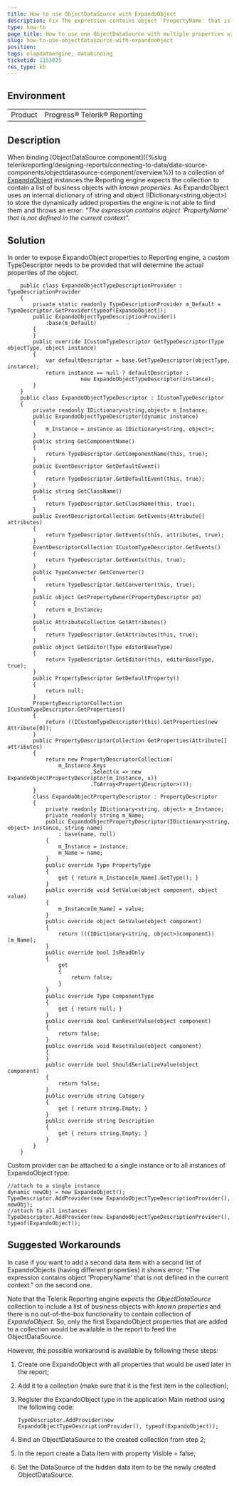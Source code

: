 ```yaml
---
title: How to use ObjectDataSource with ExpandoObject
description: Fix The expression contains object 'PropertyName' that is not defined in the current context error when using ObjectDataSource with ExpandoObject
type: how-to
page_title: How to use one ObjectDataSource with multiple properties with ExpandoObject
slug: how-to-use-objectdatasource-with-expandoobject
position: 
tags: olapdataengine, databinding
ticketid: 1153025
res_type: kb
---
```


## Environment
<table>
	<tr>
		<td>Product</td>
		<td>Progress® Telerik® Reporting</td>
	</tr>
</table>


## Description
When binding [ObjectDataSource component]({%slug telerikreporting/designing-reports/connecting-to-data/data-source-components/objectdatasource-component/overview%}) to a collection of [ExpandoObject](https://msdn.microsoft.com/en-us/library/system.dynamic.expandoobject(v=vs.110).aspx) instances the Reporting engine expects the collection to contain a list of business objects with *known properties*.
As ExpandoObject uses an internal dictionary of string and object (IDictionary<string,object>) to store the dynamically added properties the engine is not able to find them and throws an error:
*"The expression contains object 'PropertyName' that is not defined in the current context".*

## Solution
In order to expose ExpandoObject properties to Reporting engine, a custom TypeDescriptor needs to be provided that will determine the actual properties of the object.

```CSharp
	public class ExpandoObjectTypeDescriptionProvider : TypeDescriptionProvider
    {
        private static readonly TypeDescriptionProvider m_Default = TypeDescriptor.GetProvider(typeof(ExpandoObject));
        public ExpandoObjectTypeDescriptionProvider()
            :base(m_Default)
        {
        }
        public override ICustomTypeDescriptor GetTypeDescriptor(Type objectType, object instance)
        {
            var defaultDescriptor = base.GetTypeDescriptor(objectType, instance);
            return instance == null ? defaultDescriptor :
                       new ExpandoObjectTypeDescriptor(instance);
        }
    }
	public class ExpandoObjectTypeDescriptor : ICustomTypeDescriptor
    {
        private readonly IDictionary<string,object> m_Instance;
        public ExpandoObjectTypeDescriptor(dynamic instance)
        {
            m_Instance = instance as IDictionary<string, object>;
        }
        public string GetComponentName()
        {
            return TypeDescriptor.GetComponentName(this, true);
        }
        public EventDescriptor GetDefaultEvent()
        {
            return TypeDescriptor.GetDefaultEvent(this, true);
        }
        public string GetClassName()
        {
            return TypeDescriptor.GetClassName(this, true);
        }
        public EventDescriptorCollection GetEvents(Attribute[] attributes)
        {
            return TypeDescriptor.GetEvents(this, attributes, true);
        }
        EventDescriptorCollection ICustomTypeDescriptor.GetEvents()
        {
            return TypeDescriptor.GetEvents(this, true);
        }
        public TypeConverter GetConverter()
        {
            return TypeDescriptor.GetConverter(this, true);
        }
        public object GetPropertyOwner(PropertyDescriptor pd)
        {
            return m_Instance;
        }
        public AttributeCollection GetAttributes()
        {
            return TypeDescriptor.GetAttributes(this, true);
        }
        public object GetEditor(Type editorBaseType)
        {
            return TypeDescriptor.GetEditor(this, editorBaseType, true);
        }
        public PropertyDescriptor GetDefaultProperty()
        {
            return null;
        }
        PropertyDescriptorCollection ICustomTypeDescriptor.GetProperties()
        {
            return ((ICustomTypeDescriptor)this).GetProperties(new Attribute[0]);
        }
        public PropertyDescriptorCollection GetProperties(Attribute[] attributes)
        {
            return new PropertyDescriptorCollection(
                m_Instance.Keys
                          .Select(x => new ExpandoObjectPropertyDescriptor(m_Instance, x))
                          .ToArray<PropertyDescriptor>());
        }
        class ExpandoObjectPropertyDescriptor : PropertyDescriptor
        {
            private readonly IDictionary<string, object> m_Instance;
            private readonly string m_Name;
            public ExpandoObjectPropertyDescriptor(IDictionary<string, object> instance, string name)
                : base(name, null)
            {
                m_Instance = instance;
                m_Name = name;
            }
            public override Type PropertyType
            {
                get { return m_Instance[m_Name].GetType(); }
            }
            public override void SetValue(object component, object value)
            {
                m_Instance[m_Name] = value;
            }
            public override object GetValue(object component)
            {
                return (((IDictionary<string, object>)component))[m_Name];
            }
            public override bool IsReadOnly
            {
                get
                {
                    return false;
                }
            }
            public override Type ComponentType
            {
                get { return null; }
            }
            public override bool CanResetValue(object component)
            {
                return false;
            }
            public override void ResetValue(object component)
            {
            }
            public override bool ShouldSerializeValue(object component)
            {
                return false;
            }
            public override string Category
            {
                get { return string.Empty; }
            }
            public override string Description
            {
                get { return string.Empty; }
            }
        }
    }     
```

Custom provider can be attached to a single instance or to all instances of ExpandoObject type:

```CSharp
//attach to a single instance
dynamic newObj = new ExpandoObject();
TypeDescriptor.AddProvider(new ExpandoObjectTypeDescriptionProvider(), newObj);
//attach to all instances
TypeDescriptor.AddProvider(new ExpandoObjectTypeDescriptionProvider(), typeof(ExpandoObject));
```

## Suggested Workarounds
In case if you want to add a second data item with a second list of ExpandoObjects (having different properties) it shows error: "The expression contains object 'ProperyName' that is not defined in the current context." on the second one. 

Note that the Telerik Reporting engine expects the *ObjectDataSource* collection to include a list of business objects with *known properties* and there is no out-of-the-box functionality to contain collection of *ExpandoObject*. So, only the first ExpandoObject properties that are added to a collection would be available in the report to feed the ObjectDataSource.

However, the possible workaround is available by following these steps:

1. Create one ExpandoObject with all properties that would be used later in the report;
2. Add it to a collection (make sure that it is the first item in the collection);
3. Register the ExpandoObject type in the application Main method using the following code:

	```CSharp
	TypeDescriptor.AddProvider(new ExpandoObjectTypeDescriptionProvider(), typeof(ExpandoObject));
	```
4. Bind an ObjectDataSource to the created collection from step 2;
5. In the report create a Data Item with property Visible = false;
6. Set the DataSource of the hidden data item to be the newly created ObjectDataSource.

